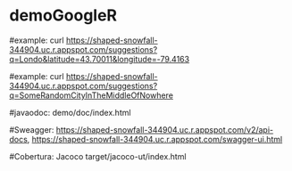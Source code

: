 # demoGoogleR

#example: curl https://shaped-snowfall-344904.uc.r.appspot.com/suggestions?q=Londo&latitude=43.70011&longitude=-79.4163


#example: curl https://shaped-snowfall-344904.uc.r.appspot.com/suggestions?q=SomeRandomCityInTheMiddleOfNowhere


#javaodoc: demo/doc/index.html


#Sweagger: https://shaped-snowfall-344904.uc.r.appspot.com/v2/api-docs, https://shaped-snowfall-344904.uc.r.appspot.com/swagger-ui.html
           


#Cobertura: Jacoco target/jacoco-ut/index.html
